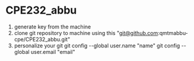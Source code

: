 # CPE232_abbu
1. generate key from the machine
2. clone git repository to machine
	using this "git@github.com:qmtmabbu-cpe/CPE232_abbu.git"
3. personalize your git
	git config --global user.name "name"
	git config --global user.email "email"

